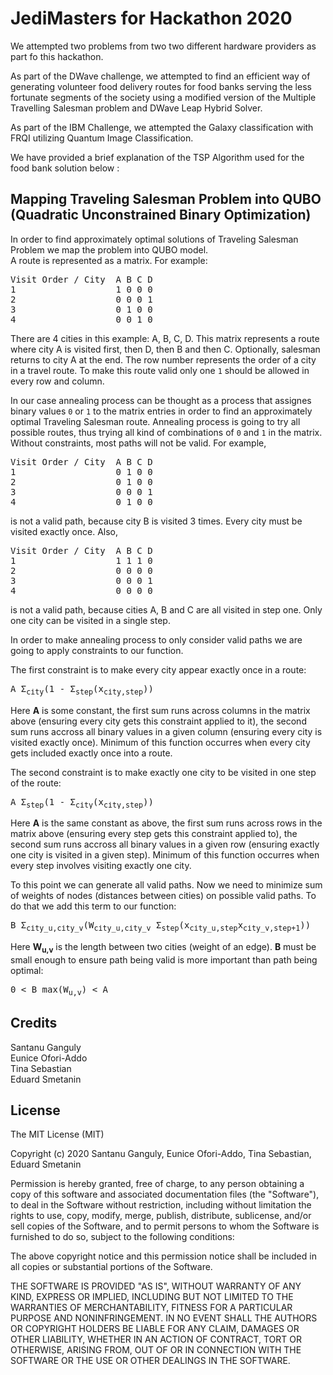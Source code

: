 # JediMasters for Hackathon 2020

We attempted two problems from two two different hardware providers as part fo this hackathon.

As part of the DWave challenge, we attempted to find an efficient way of generating volunteer food delivery routes for food banks serving the less fortunate segments of the society using a modified version of the Multiple Travelling Salesman problem and DWave Leap Hybrid Solver.

As part of the IBM Challenge, we attempted the Galaxy classification with FRQI utilizing Quantum Image Classification.


We have provided a brief explanation of the TSP Algorithm used for the food bank solution below :

## Mapping Traveling Salesman Problem into QUBO (Quadratic Unconstrained Binary Optimization)
In order to find approximately optimal solutions of Traveling Salesman Problem we map the problem into QUBO model.  
A route is represented as a matrix. For example:

<pre>
Visit Order / City  A B C D  
1                   1 0 0 0  
2                   0 0 0 1  
3                   0 1 0 0  
4                   0 0 1 0  
</pre>

There are 4 cities in this example: A, B, C, D. This matrix represents a route where city A is visited first, then D, then B and then C. Optionally, salesman returns to city A at the end. The row number represents the order of a city in a travel route. To make this route valid only one `1` should be allowed in every row and column.

In our case annealing process can be thought as a process that assignes binary values `0` or `1` to the matrix entries in order to find an approximately optimal Traveling Salesman route. Annealing process is going to try all possible routes, thus trying all kind of combinations of `0` and `1` in the matrix.
Without constraints, most paths will not be valid. For example,
<pre>
Visit Order / City  A B C D  
1                   0 1 0 0  
2                   0 1 0 0  
3                   0 0 0 1  
4                   0 1 0 0  
</pre>
is not a valid path, because city B is visited 3 times. Every city must be visited exactly once.
Also, 
<pre>
Visit Order / City  A B C D  
1                   1 1 1 0  
2                   0 0 0 0  
3                   0 0 0 1  
4                   0 0 0 0  
</pre>
is not a valid path, because cities A, B and C are all visited in step one. Only one city can be visited in a single step.

In order to make annealing process to only consider valid paths we are going to apply constraints to our function.

The first constraint is to make every city appear exactly once in a route:
<pre>
A Σ<sub>city</sub>(1 - Σ<sub>step</sub>(x<sub>city,step</sub>))
</pre>
Here **A** is some constant, the first sum runs across columns in the matrix above (ensuring every city gets this constraint applied to it), the second sum runs accross all binary values in a given column (ensuring every city is visited exactly once). Minimum of this function occurres when every city gets included exactly once into a route.

The second constraint is to make exactly one city to be visited in one step of the route:
<pre>
A Σ<sub>step</sub>(1 - Σ<sub>city</sub>(x<sub>city,step</sub>))
</pre>
Here **A** is the same constant as above, the first sum runs across rows in the matrix above (ensuring every step gets this constraint applied to), the second sum runs accross all binary values in a given row (ensuring exactly one city is visited in a given step). Minimum of this function occurres when every step involves visiting exactly one city.

To this point we can generate all valid paths. Now we need to minimize sum of weights of nodes (distances between cities) on possible valid paths. To do that we add this term to our function:
<pre>
B Σ<sub>city_u,city_v</sub>(W<sub>city_u,city_v</sub> Σ<sub>step</sub>(x<sub>city_u,step</sub>x<sub>city_v,step+1</sub>))
</pre>
Here **W<sub>u,v</sub>** is the length between two cities (weight of an edge). **B** must be small enough to ensure path being valid is more important than path being optimal:
<pre>
0 < B max(W<sub>u,v</sub>) < A
</pre>

## Credits
Santanu Ganguly  
Eunice Ofori-Addo  
Tina Sebastian  
Eduard Smetanin

## License
 
The MIT License (MIT)

Copyright (c) 2020 Santanu Ganguly, Eunice Ofori-Addo, Tina Sebastian, Eduard Smetanin

Permission is hereby granted, free of charge, to any person obtaining a copy of this software and associated documentation files (the "Software"), to deal in the Software without restriction, including without limitation the rights to use, copy, modify, merge, publish, distribute, sublicense, and/or sell copies of the Software, and to permit persons to whom the Software is furnished to do so, subject to the following conditions:

The above copyright notice and this permission notice shall be included in all copies or substantial portions of the Software.

THE SOFTWARE IS PROVIDED "AS IS", WITHOUT WARRANTY OF ANY KIND, EXPRESS OR IMPLIED, INCLUDING BUT NOT LIMITED TO THE WARRANTIES OF MERCHANTABILITY, FITNESS FOR A PARTICULAR PURPOSE AND NONINFRINGEMENT. IN NO EVENT SHALL THE AUTHORS OR COPYRIGHT HOLDERS BE LIABLE FOR ANY CLAIM, DAMAGES OR OTHER LIABILITY, WHETHER IN AN ACTION OF CONTRACT, TORT OR OTHERWISE, ARISING FROM, OUT OF OR IN CONNECTION WITH THE SOFTWARE OR THE USE OR OTHER DEALINGS IN THE SOFTWARE.
